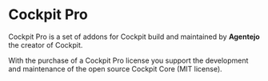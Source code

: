 # Cockpit Pro

Cockpit Pro is a set of addons for Cockpit build and maintained by **Agentejo** the creator of Cockpit.

With the purchase of a Cockpit Pro license you support the development and maintenance of the open source Cockpit Core (MIT license).